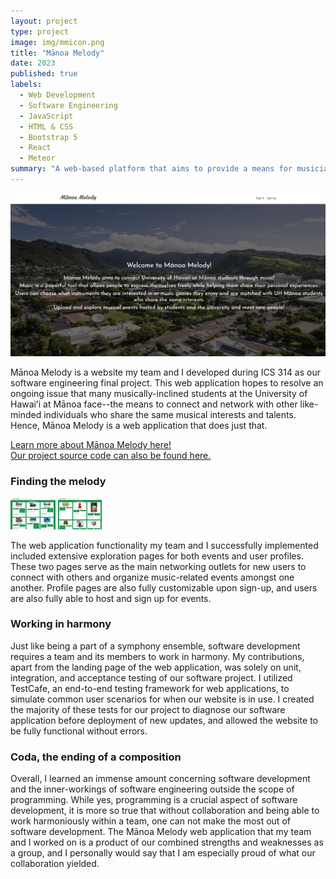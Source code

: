 ```yaml
---
layout: project
type: project
image: img/mmicon.png
title: "Mānoa Melody"
date: 2023
published: true
labels:
  - Web Development
  - Software Engineering
  - JavaScript
  - HTML & CSS
  - Bootstrap 5
  - React
  - Meteor
summary: "A web-based platform that aims to provide a means for musicians and music enthusiasts at the University of Hawaiʻi at Mānoa to connect and network."
---
```


<img class="img-fluid" src="../img/mmlanding.png">

Mānoa Melody is a website my team and I developed during ICS 314 as our software engineering final project. This web application hopes to resolve an ongoing issue that many musically-inclined students at the University of Hawaiʻi at Mānoa face--the means to connect and network with other like-minded individuals who share the same musical interests and talents. Hence, Mānoa Melody is a web application that does just that. 

[Learn more about Mānoa Melody here!](https://github.com/manoa-melody) <br>
[Our project source code can also be found here.](https://github.com/manoa-melody)


### Finding the melody

<div class="text-center p-4">
  <img height="50px" src="../img/exploreevents.png" class="img-thumbnail" >
  <img height="50px" src="../img/exploreprofiles.png" class="img-thumbnail" >
</div>

The web application functionality my team and I successfully implemented included extensive exploration pages for both events and user profiles. These two pages serve as the main networking outlets for new users to connect with others and organize music-related events amongst one another. Profile pages are also fully customizable upon sign-up, and users are also fully able to host and sign up for events.

### Working in harmony

Just like being a part of a symphony ensemble, software development requires a team and its members to work in harmony. My contributions, apart from the landing page of the web application, was solely on unit, integration, and acceptance testing of our software project. I utilized TestCafe, an end-to-end testing framework for web applications, to simulate common user scenarios for when our website is in use. I created the majority of these tests for our project to diagnose our software application before deployment of new updates, and allowed the website to be fully functional without errors.

### Coda, the ending of a composition

Overall, I learned an immense amount concerning software development and the inner-workings of software engineering outside the scope of programming. While yes, programming is a crucial aspect of software development, it is more so true that without collaboration and being able to work harmoniously within a team, one can not make the most out of software development. The Mānoa Melody web application that my team and I worked on is a product of our combined strengths and weaknesses as a group, and I personally would say that I am especially proud of what our collaboration yielded.